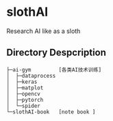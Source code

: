 # slothAI
Research AI like as a sloth
## Directory Despcription
```
├─ai-gym         [各类AI技术训练]   
│  ├─dataprocess
│  ├─keras
│  ├─matplot
│  ├─opencv
│  ├─pytorch
│  └─spider
└─slothAI-book   [note book ]

```

